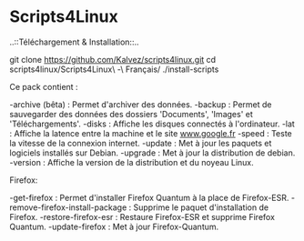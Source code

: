 # Scripts4Linux

..::Téléchargement & Installation::..

git clone https://github.com/Kalvez/scripts4linux.git
cd scripts4linux/Scripts4Linux\ -\ Français/
./install-scripts

Ce pack contient : 

-archive (bêta) : Permet d'archiver des données.
-backup : Permet de sauvegarder des données des dossiers 'Documents', 'Images' et 'Téléchargements'.
-disks : Affiche les disques connectés à l'ordinateur.
-lat : Affiche la latence entre la machine et le site www.google.fr
-speed : Teste la vitesse de la connexion internet.
-update : Met à jour les paquets et logiciels installés sur Debian.
-upgrade : Met à jour la distribution de debian.
-version : Affiche la version de la distribution et du noyeau Linux.

Firefox:

-get-firefox : Permet d'installer Firefox Quantum à la place de Firefox-ESR.
-remove-firefox-install-package : Supprime le paquet d'installation de Firefox.
-restore-firefox-esr : Restaure Firefox-ESR et supprime Firefox Quantum.
-update-firefox : Met à jour Firefox-Quantum.
